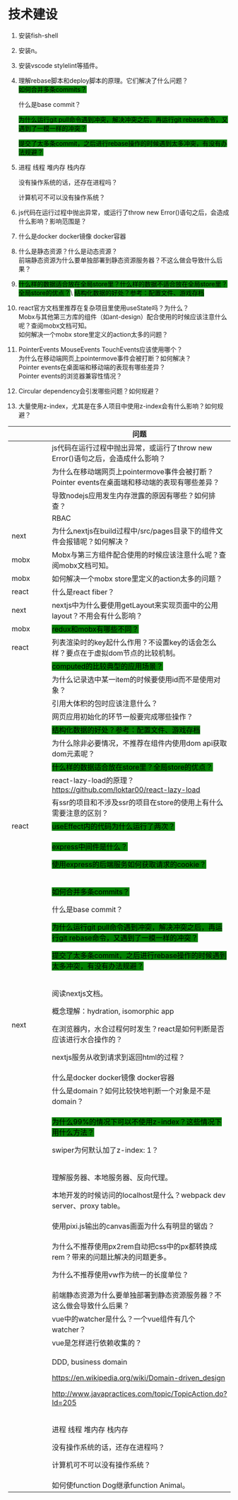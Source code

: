 # 技术建设

1. 安装fish-shell
2. 安装n。
3. 安装vscode stylelint等插件。
4.  理解rebase脚本和deploy脚本的原理。它们解决了什么问题？\
    <mark style="background-color:green;">如何合并多条commits？</mark>

    什么是base commit？

    <mark style="background-color:green;">为什么运行git pull命令遇到冲突，解决冲突之后，再运行git rebase命令，又遇到了一模一样的冲突？</mark>

    <mark style="background-color:green;">提交了太多条commit，之后进行rebase操作的时候遇到太多冲突，有没有办法规避？</mark>
5.  进程 线程 堆内存 栈内存

    没有操作系统的话，还存在进程吗？

    计算机可不可以没有操作系统？
6. js代码在运行过程中抛出异常，或运行了throw new Error()语句之后，会造成什么影响？影响范围是？
7. 什么是docker docker镜像 docker容器
8. 什么是静态资源？什么是动态资源？\
   前端静态资源为什么要单独部署到静态资源服务器？不这么做会导致什么后果？
9. <mark style="background-color:green;">什么样的数据适合放在全局store里？什么样的数据不适合放在全局store里？全局store的优点？</mark>\ <mark style="background-color:green;">结构化数据的好处？参考：配置文件、游戏存档</mark>
10. react官方文档里推荐在复杂项目里使用useState吗？为什么？\
    Mobx与其他第三方库的组件（如ant-design）配合使用的时候应该注意什么呢？查阅mobx文档可知。\
    如何解决一个mobx store里定义的action太多的问题？
11. PointerEvents MouseEvents TouchEvents应该使用哪个？\
    为什么在移动端网页上pointermove事件会被打断？如何解决？\
    Pointer events在桌面端和移动端的表现有哪些差异？\
    Pointer events的浏览器兼容性情况？
12. Circular dependency会引发哪些问题？如何规避？
13. 大量使用z-index，尤其是在多人项目中使用z-index会有什么影响？如何规避？

<table data-full-width="true"><thead><tr><th width="135"></th><th>问题</th></tr></thead><tbody><tr><td></td><td>js代码在运行过程中抛出异常，或运行了throw new Error()语句之后，会造成什么影响？</td></tr><tr><td></td><td>为什么在移动端网页上pointermove事件会被打断？<br>Pointer events在桌面端和移动端的表现有哪些差异？</td></tr><tr><td></td><td>导致nodejs应用发生内存泄露的原因有哪些？如何排查？</td></tr><tr><td></td><td>RBAC</td></tr><tr><td>next</td><td>为什么nextjs在build过程中/src/pages目录下的组件文件会报错呢？如何解决？</td></tr><tr><td>mobx</td><td>Mobx与第三方组件配合使用的时候应该注意什么呢？查阅mobx文档可知。</td></tr><tr><td>mobx</td><td>如何解决一个mobx store里定义的action太多的问题？</td></tr><tr><td>react</td><td>什么是react fiber？</td></tr><tr><td>next</td><td>nextjs中为什么要使用getLayout来实现页面中的公用layout？不用会有什么影响？</td></tr><tr><td>mobx</td><td><mark style="background-color:green;">redux和mobx有哪些不同？</mark></td></tr><tr><td>react</td><td>列表渲染时的key起什么作用？不设置key的话会怎么样？要点在于虚拟dom节点的比较机制。</td></tr><tr><td></td><td><mark style="background-color:green;">computed的比较典型的应用场景？</mark></td></tr><tr><td></td><td>为什么记录选中某一item的时候要使用id而不是使用对象？</td></tr><tr><td><br></td><td>引用大体积的包时应该注意什么？</td></tr><tr><td><br></td><td>网页应用初始化的环节一般要完成哪些操作？</td></tr><tr><td><br></td><td><mark style="background-color:green;">结构化数据的好处？参考：配置文件、游戏存档</mark></td></tr><tr><td><br></td><td>为什么除非必要情况，不推荐在组件内使用dom api获取dom元素呢？</td></tr><tr><td><br></td><td><mark style="background-color:green;">什么样的数据适合放在store里？全局store的优点？</mark></td></tr><tr><td><br></td><td>react-lazy-load的原理？<a href="https://github.com/loktar00/react-lazy-load">https://github.com/loktar00/react-lazy-load</a></td></tr><tr><td><br></td><td>有ssr的项目和不涉及ssr的项目在store的使用上有什么需要注意的区别？</td></tr><tr><td>react</td><td><mark style="background-color:green;">useEffect内的代码为什么运行了两次？</mark></td></tr><tr><td><br></td><td><p><mark style="background-color:green;">express中间件是什么？</mark></p><p><mark style="background-color:green;">使用express的后端服务如何获取请求的cookie？</mark></p></td></tr><tr><td><br></td><td><p><mark style="background-color:green;">如何合并多条commits？</mark></p><p>什么是base commit？</p><p><mark style="background-color:green;">为什么运行git pull命令遇到冲突，解决冲突之后，再运行git rebase命令，又遇到了一模一样的冲突？</mark></p><p><mark style="background-color:green;">提交了太多条commit，之后进行rebase操作的时候遇到太多冲突，有没有办法规避？</mark></p></td></tr><tr><td>next</td><td><p>阅读nextjs文档。</p><p>概念理解：hydration, isomorphic app </p><p>在浏览器内，水合过程何时发生？react是如何判断是否应该进行水合操作的？</p><p>nextjs服务从收到请求到返回html的过程？</p></td></tr><tr><td><br></td><td>什么是docker docker镜像 docker容器</td></tr><tr><td><br></td><td>什么是domain？如何比较快地判断一个对象是不是domain？</td></tr><tr><td><br></td><td><p><mark style="background-color:green;">为什么99%的情况下可以不使用z-index？这些情况下用什么方法？</mark></p><p>swiper为何默认加了z-index: 1？</p></td></tr><tr><td><br></td><td><p>理解服务器、本地服务器、反向代理。</p><p>本地开发的时候访问的localhost是什么？webpack dev server、proxy table。</p></td></tr><tr><td><br></td><td>使用pixi.js输出的canvas画面为什么有明显的锯齿？</td></tr><tr><td><br></td><td><p>为什么不推荐使用px2rem自动把css中的px都转换成rem？带来的问题比解决的问题更多。</p><p>为什么不推荐使用vw作为统一的长度单位？</p></td></tr><tr><td><br></td><td>前端静态资源为什么要单独部署到静态资源服务器？不这么做会导致什么后果？</td></tr><tr><td><br></td><td>vue中的watcher是什么？一个vue组件有几个watcher？</td></tr><tr><td><br></td><td>vue是怎样进行依赖收集的？</td></tr><tr><td><br></td><td><p>DDD, business domain</p><p><a href="https://en.wikipedia.org/wiki/Domain-driven_design">https://en.wikipedia.org/wiki/Domain-driven_design</a></p><p><a href="http://www.javapractices.com/topic/TopicAction.do?Id=205">http://www.javapractices.com/topic/TopicAction.do?Id=205</a></p></td></tr><tr><td><br></td><td><p>进程 线程 堆内存 栈内存</p><p>没有操作系统的话，还存在进程吗？</p><p>计算机可不可以没有操作系统？</p></td></tr><tr><td><br></td><td>如何使function Dog继承function Animal。</td></tr></tbody></table>
